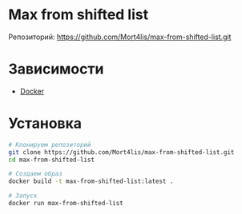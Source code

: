 # Max from shifted list

Репозиторий: https://github.com/Mort4lis/max-from-shifted-list.git

# Зависимости

- [Docker](https://docs.docker.com/engine/install/)  

# Установка

```bash
# Клонируем репозиторий
git clone https://github.com/Mort4lis/max-from-shifted-list.git
cd max-from-shifted-list

# Создаем образ
docker build -t max-from-shifted-list:latest .

# Запуск
docker run max-from-shifted-list
```